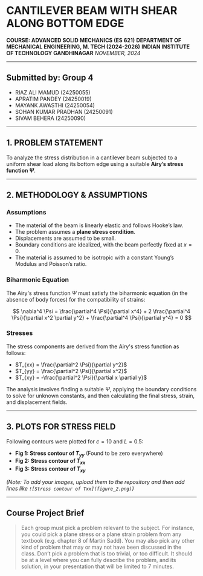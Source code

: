# CANTILEVER BEAM WITH SHEAR ALONG BOTTOM EDGE

**COURSE: ADVANCED SOLID MECHANICS (ES 621)**
**DEPARTMENT OF MECHANICAL ENGINEERING, M. TECH (2024-2026)**
**INDIAN INSTITUTE OF TECHNOLOGY GANDHINAGAR**
*NOVEMBER, 2024*

---

## Submitted by: Group 4
* RIAZ ALI MAMUD (24250055)
* APRATIM PANDEY (24250019)
* MAYANK AWASTHI (24250054)
* SOHAN KUMAR PRADHAN (24250091)
* SIVAM BEHERA (24250090)

---

## 1. PROBLEM STATEMENT
To analyze the stress distribution in a cantilever beam subjected to a uniform shear load along its bottom edge using a suitable **Airy’s stress function $\Psi$**.

---

## 2. METHODOLOGY & ASSUMPTIONS

### Assumptions
* The material of the beam is linearly elastic and follows Hooke’s law.
* The problem assumes a **plane stress condition**.
* Displacements are assumed to be small.
* Boundary conditions are idealized, with the beam perfectly fixed at $x = 0$.
* The material is assumed to be isotropic with a constant Young’s Modulus and Poisson’s ratio.

### Biharmonic Equation
The Airy's stress function $\Psi$ must satisfy the biharmonic equation (in the absence of body forces) for the compatibility of strains:

$$
\nabla^4 \Psi = \frac{\partial^4 \Psi}{\partial x^4} + 2 \frac{\partial^4 \Psi}{\partial x^2 \partial y^2} + \frac{\partial^4 \Psi}{\partial y^4} = 0
$$

### Stresses
The stress components are derived from the Airy's stress function as follows:
* $T_{xx} = \frac{\partial^2 \Psi}{\partial y^2}$
* $T_{yy} = \frac{\partial^2 \Psi}{\partial x^2}$
* $T_{xy} = -\frac{\partial^2 \Psi}{\partial x \partial y}$

The analysis involves finding a suitable $\Psi$, applying the boundary conditions to solve for unknown constants, and then calculating the final stress, strain, and displacement fields.

---

## 3. PLOTS FOR STRESS FIELD
Following contours were plotted for $c = 10$ and $L = 0.5$:

* **Fig 1: Stress contour of $T_{yy}$** (Found to be zero everywhere)
* **Fig 2: Stress contour of $T_{xx}$**
* **Fig 3: Stress contour of $T_{xy}$**

*(Note: To add your images, upload them to the repository and then add lines like `![Stress contour of Txx](figure_2.png)`)*

---

## Course Project Brief
> Each group must pick a problem relevant to the subject. For instance, you could pick a plane stress or a plane strain problem from any textbook (e.g. chapter 8 of Martin Sadd). You may also pick any other kind of problem that may or may not have been discussed in the class. Don’t pick a problem that is too trivial, or too difficult. It should be at a level where you can fully describe the problem, and its solution, in your presentation that will be limited to 7 minutes.
